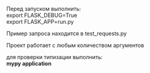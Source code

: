 Перед запуском выполнить:  
export FLASK_DEBUG=True  
export FLASK_APP=run.py  

Пример запроса находится в test_requests.py

Проект работает с любым количеством аргументов  

для проверки типизации выполнить:   
**mypy application**